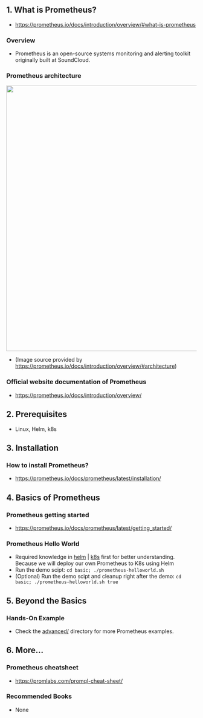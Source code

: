 ## 1. What is Prometheus?

- https://prometheus.io/docs/introduction/overview/#what-is-prometheus

### Overview

- Prometheus is an open-source systems monitoring and alerting toolkit originally built at SoundCloud.

### Prometheus architecture

<img src="../../assets/images/prometheus/prometheus-architecture.png" width="700">

- (Image source provided by https://prometheus.io/docs/introduction/overview/#architecture)

### Official website documentation of Prometheus

- https://prometheus.io/docs/introduction/overview/

## 2. Prerequisites

- Linux, Helm, k8s

## 3. Installation

### How to install Prometheus?

- https://prometheus.io/docs/prometheus/latest/installation/

## 4. Basics of Prometheus

### Prometheus getting started

- https://prometheus.io/docs/prometheus/latest/getting_started/

### Prometheus Hello World

- Required knowledge in [helm](../../topics/helm/) | [k8s](../../topics/k8s/) first for better understanding. Because we will deploy our own Prometheus to K8s using Helm
- Run the demo scipt: `cd basic; ./prometheus-helloworld.sh`
- (Optional) Run the demo scipt and cleanup right after the demo: `cd basic; ./prometheus-helloworld.sh true`

## 5. Beyond the Basics

### Hands-On Example

- Check the [advanced/](./advanced/) directory for more Prometheus examples.

## 6. More...

### Prometheus cheatsheet

- https://promlabs.com/promql-cheat-sheet/

### Recommended Books

- None
